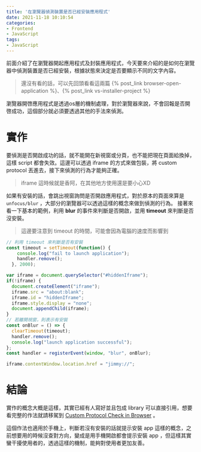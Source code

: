 ```yaml
---
title: '在瀏覽器偵測裝置是否已經安裝應用程式'
date: 2021-11-18 10:10:54
categories:
- Frontend
- JavaScript
tags:
- JavaScript
---
```


前面介紹了在瀏覽器開起應用程式及封裝應用程式，今天要來介紹的是如何在瀏覽器中偵測裝置是否已經安裝，根據狀態來決定是否要顯示不同的文字內容。

> 還沒有看的話，可以先回頭看看這兩篇 {% post_link browser-open-application %}、{% post_link vs-installer-project %}

瀏覽器開啓應用程式是透過os層的機制處理，對於瀏覽器來說，不會回報是否開啓成功，這個部分就必須要透過其他的手法來偵測。

<!-- more -->

# 實作

要偵測是否開啟成功的話，就不能開在新視窗或分頁，也不能把現在頁面給換掉，這樣 script 都會失效。這邊可以透過 iframe 的方式來做包裝，將 custom protocol 丟進去，接下來偵測的行為才能夠正確。

> iframe 這時候就是香阿，在其他地方使用還是要小心XD

如果有安裝的話，會跳出視窗詢問是否開啟應用程式，對於原本的頁面來算是 `unfocus/blur` ，大部分的瀏覽器可以透過這樣的概念來做到偵測的行為。
接著來看一下基本的範例，利用 **blur** 的事件來判斷是否開啟，並用 **timeout** 來判斷是否沒安裝。

> 這邊要注意到 timeout 的時間，可能會因為電腦的速度而影響到

```javascript
// 利用 timeout 來判斷是否有安裝
const timeout = setTimeout(function() {
    console.log("fail to launch application");
    handler.remove();
  }, 2000);

var iframe = document.querySelector("#hiddenIframe");
if(!iframe) {
  document.createElement("iframe");
  iframe.src = "about:blank";
  iframe.id = "hiddenIframe";
  iframe.style.display = "none";
  document.appendChild(iframe);
}
// 若離開視窗，則表示有安裝
const onBlur = () => {
  clearTimeout(timeout);
  handler.remove();
  console.log("launch application successful");
};
const handler = registerEvent(window, "blur", onBlur);

iframe.contentWindow.location.href = "jimmy://";
```

# 結論

實作的概念大概是這樣，其實已經有人寫好並且包成 library 可以直接引用，想要看完整的作法就請移駕到 [Custom Protocol Check in Browser](https://github.com/vireshshah/custom-protocol-check) 。

這個作法也適用於手機上，判斷若沒有安裝的話就提示安裝 app 這樣的概念，之前想要用的時候沒查對方向，變成是用手機開啟都會提示安裝 app ，但這樣其實蠻干擾使用者的，透過這樣的機制，能夠對使用者更加友善。
